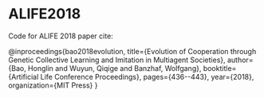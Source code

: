 # ALIFE2018
Code for ALIFE 2018 paper
cite:

@inproceedings{bao2018evolution,
  title={Evolution of Cooperation through Genetic Collective Learning and Imitation in Multiagent Societies},
  author={Bao, Honglin and Wuyun, Qiqige and Banzhaf, Wolfgang},
  booktitle={Artificial Life Conference Proceedings},
  pages={436--443},
  year={2018},
  organization={MIT Press}
}
